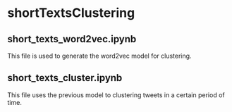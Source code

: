 # shortTextsClustering

## short_texts_word2vec.ipynb



This file is used to generate the word2vec model for clustering.



## short_texts_cluster.ipynb



This file uses the previous model to clustering tweets in a certain period of time.